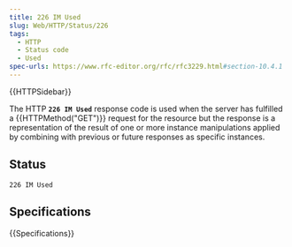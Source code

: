 ```yaml
---
title: 226 IM Used
slug: Web/HTTP/Status/226
tags:
  - HTTP
  - Status code
  - Used
spec-urls: https://www.rfc-editor.org/rfc/rfc3229.html#section-10.4.1
---
```


{{HTTPSidebar}}

The HTTP **`226 IM Used`** response code is used when the server has fulfilled a {{HTTPMethod("GET")}} request for the resource but the response is a representation of the result of one or more instance manipulations applied by combining with previous or future responses as specific instances.

## Status

```
226 IM Used
```

## Specifications

{{Specifications}}
